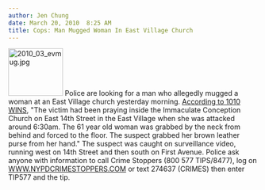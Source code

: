```yaml
---
author: Jen Chung
date: March 20, 2010  8:25 AM
title: Cops: Man Mugged Woman In East Village Church
---
```


<p><span class="mt-enclosure mt-enclosure-image" style="display: inline;"> <img alt="2010_03_evmug.jpg" src="https://web.archive.org/web/20110811111402im_/http://gothamist.com/attachments/jen/2010_03_evmug.jpg" width="110" height="96" class="image-right"> </span>Police are looking for a man who allegedly mugged a woman at an East Village church yesterday morning. <a href="https://web.archive.org/web/20110811111402/http://www.1010wins.com/Praying-Woman-Mugged-in-Church/6618712">According to 1010 WINS</a>, &quot;The victim had been praying inside the Immaculate Conception Church on East 14th Street in the East Village when she was attacked around 6:30am. The 61 year old woman was grabbed by the neck from behind and forced to the floor. The suspect grabbed her brown leather purse from her hand.&quot;  The suspect was caught on surveillance video, running west on 14th Street and then south on First Avenue.  Police ask anyone with information to call Crime Stoppers (800 577 TIPS/8477), log on <a href="https://web.archive.org/web/20110811111402/http://WWW.NYPDCRIMESTOPPERS.COM/">WWW.NYPDCRIMESTOPPERS.COM</a> or text 274637 (CRIMES) then enter TIP577 and the tip.</p>